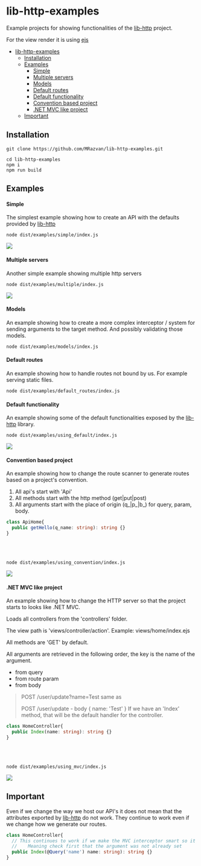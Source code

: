 # lib-http-examples

Example projects for showing functionalities of the [lib-http](https://github.com/MRazvan/lib-http) project.

For the view render it is using [ejs](https://github.com/mde/ejs)

- [lib-http-examples](#lib-http-examples)
  - [Installation](#installation)
  - [Examples](#examples)
      - [Simple](#simple)
      - [Multiple servers](#multiple-servers)
      - [Models](#models)
      - [Default routes](#default-routes)
      - [Default functionality](#default-functionality)
      - [Convention based project](#convention-based-project)
      - [.NET MVC like project](#net-mvc-like-project)
  - [Important](#important)

## Installation
```
git clone https://github.com/MRazvan/lib-http-examples.git

cd lib-http-examples
npm i 
npm run build
```

## Examples
#### Simple

The simplest example showing how to create an API with the defaults provided by [lib-http](https://github.com/MRazvan/lib-http)

```
node dist/examples/simple/index.js
```
<img src="./resources/simple.png">

#### Multiple servers

Another simple example showing multiple http servers

```
node dist/examples/multiple/index.js
```
<img src="./resources/multiple.png">

#### Models

An example showing how to create a more complex interceptor / system for sending arguments to the target method. And possibly validating those models.

```
node dist/examples/models/index.js
```

#### Default routes

An example showing how to handle routes not bound by us. For example serving static files.

```
node dist/examples/default_routes/index.js
```

#### Default functionality

An example showing some of the default functionalities exposed by the [lib-http](https://github.com/MRazvan/lib-http) library.

```
node dist/examples/using_default/index.js
```
<img src="./resources/using_default.png">


#### Convention based project

An example showing how to change the route scanner to generate routes based on a project's convention.
1. All api's start with 'Api'
2. All methods start with the http method (get|put|post)<methodName>
3. All arguments start with the place of origin (q_|p_|b_) for query, param, body.
```typescript
class ApiHome{
  public getHello(q_name: string): string {}
}
```
<br/>
<br/>

```
node dist/examples/using_convention/index.js
```
<img src="./resources/using_convention.png">


#### .NET MVC like project

An example showing how to change the HTTP server so that the project starts to looks like .NET MVC.

Loads all controllers from the 'controllers' folder.

The view path is 'views/controller/action'. Example: views/home/index.ejs

All methods are 'GET' by default.

All arguments are retrieved in the following order, the key is the name of the argument.
- from query
- from route param
- from body
  
> POST /user/update?name=Test same as
> 
> POST /user/update  - body { name: 'Test' }
If we have an 'Index' method, that will be the default handler for the controller.


```typescript
class HomeController{
  public Index(name: string): string {}
}
```
<br/>
<br/>

```
node dist/examples/using_mvc/index.js
```
<img src="./resources/using_mvc.png">


## Important
Even if we change the way we host our API's it does not mean that the attributes exported by [lib-http](https://github.com/MRazvan/lib-http) do not work.
They continue to work even if we change how we generate our routes.
```typescript
class HomeController{
  // This continues to work if we make the MVC interceptor smart so it does not overwrite what the lib-http does
  //    Meaning check first that the argument was not already set
  public Index(@Query('name') name: string): string {}
}
```
